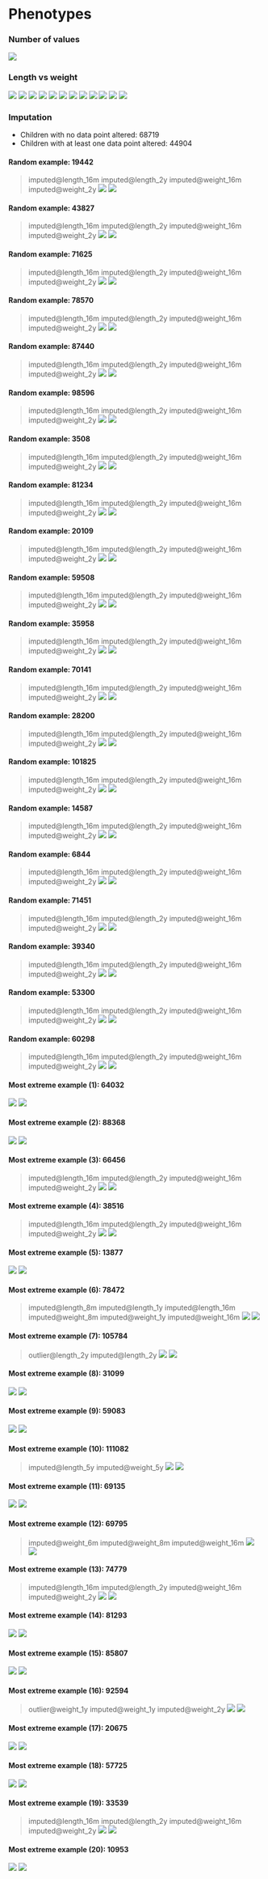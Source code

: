 # Phenotypes
### Number of values
![](plots/n.png)
### Length vs weight
![](plots/length_weight_1.png)
![](plots/length_weight_2.png)
![](plots/length_weight_3.png)
![](plots/length_weight_4.png)
![](plots/length_weight_5.png)
![](plots/length_weight_6.png)
![](plots/length_weight_7.png)
![](plots/length_weight_8.png)
![](plots/length_weight_9.png)
![](plots/length_weight_10.png)
![](plots/length_weight_11.png)
![](plots/length_weight_12.png)
### Imputation
- Children with no data point altered: 68719
- Children with at least one data point altered: 44904
#### Random example: 19442
> imputed@length_16m imputed@length_2y imputed@weight_16m imputed@weight_2y
![](plots/19442_length.png)
![](plots/19442_weight.png)
#### Random example: 43827
> imputed@length_16m imputed@length_2y imputed@weight_16m imputed@weight_2y
![](plots/43827_length.png)
![](plots/43827_weight.png)
#### Random example: 71625
> imputed@length_16m imputed@length_2y imputed@weight_16m imputed@weight_2y
![](plots/71625_length.png)
![](plots/71625_weight.png)
#### Random example: 78570
> imputed@length_16m imputed@length_2y imputed@weight_16m imputed@weight_2y
![](plots/78570_length.png)
![](plots/78570_weight.png)
#### Random example: 87440
> imputed@length_16m imputed@length_2y imputed@weight_16m imputed@weight_2y
![](plots/87440_length.png)
![](plots/87440_weight.png)
#### Random example: 98596
> imputed@length_16m imputed@length_2y imputed@weight_16m imputed@weight_2y
![](plots/98596_length.png)
![](plots/98596_weight.png)
#### Random example: 3508
> imputed@length_16m imputed@length_2y imputed@weight_16m imputed@weight_2y
![](plots/3508_length.png)
![](plots/3508_weight.png)
#### Random example: 81234
> imputed@length_16m imputed@length_2y imputed@weight_16m imputed@weight_2y
![](plots/81234_length.png)
![](plots/81234_weight.png)
#### Random example: 20109
> imputed@length_16m imputed@length_2y imputed@weight_16m imputed@weight_2y
![](plots/20109_length.png)
![](plots/20109_weight.png)
#### Random example: 59508
> imputed@length_16m imputed@length_2y imputed@weight_16m imputed@weight_2y
![](plots/59508_length.png)
![](plots/59508_weight.png)
#### Random example: 35958
> imputed@length_16m imputed@length_2y imputed@weight_16m imputed@weight_2y
![](plots/35958_length.png)
![](plots/35958_weight.png)
#### Random example: 70141
> imputed@length_16m imputed@length_2y imputed@weight_16m imputed@weight_2y
![](plots/70141_length.png)
![](plots/70141_weight.png)
#### Random example: 28200
> imputed@length_16m imputed@length_2y imputed@weight_16m imputed@weight_2y
![](plots/28200_length.png)
![](plots/28200_weight.png)
#### Random example: 101825
> imputed@length_16m imputed@length_2y imputed@weight_16m imputed@weight_2y
![](plots/101825_length.png)
![](plots/101825_weight.png)
#### Random example: 14587
> imputed@length_16m imputed@length_2y imputed@weight_16m imputed@weight_2y
![](plots/14587_length.png)
![](plots/14587_weight.png)
#### Random example: 6844
> imputed@length_16m imputed@length_2y imputed@weight_16m imputed@weight_2y
![](plots/6844_length.png)
![](plots/6844_weight.png)
#### Random example: 71451
> imputed@length_16m imputed@length_2y imputed@weight_16m imputed@weight_2y
![](plots/71451_length.png)
![](plots/71451_weight.png)
#### Random example: 39340
> imputed@length_16m imputed@length_2y imputed@weight_16m imputed@weight_2y
![](plots/39340_length.png)
![](plots/39340_weight.png)
#### Random example: 53300
> imputed@length_16m imputed@length_2y imputed@weight_16m imputed@weight_2y
![](plots/53300_length.png)
![](plots/53300_weight.png)
#### Random example: 60298
> imputed@length_16m imputed@length_2y imputed@weight_16m imputed@weight_2y
![](plots/60298_length.png)
![](plots/60298_weight.png)
#### Most extreme example (1): 64032
> 
![](plots/64032_length.png)
![](plots/64032_weight.png)
#### Most extreme example (2): 88368
> 
![](plots/88368_length.png)
![](plots/88368_weight.png)
#### Most extreme example (3): 66456
> imputed@length_16m imputed@length_2y imputed@weight_16m imputed@weight_2y
![](plots/66456_length.png)
![](plots/66456_weight.png)
#### Most extreme example (4): 38516
> imputed@length_16m imputed@length_2y imputed@weight_16m imputed@weight_2y
![](plots/38516_length.png)
![](plots/38516_weight.png)
#### Most extreme example (5): 13877
> 
![](plots/13877_length.png)
![](plots/13877_weight.png)
#### Most extreme example (6): 78472
> imputed@length_8m imputed@length_1y imputed@length_16m imputed@weight_8m imputed@weight_1y imputed@weight_16m
![](plots/78472_length.png)
![](plots/78472_weight.png)
#### Most extreme example (7): 105784
> outlier@length_2y imputed@length_2y
![](plots/105784_length.png)
![](plots/105784_weight.png)
#### Most extreme example (8): 31099
> 
![](plots/31099_length.png)
![](plots/31099_weight.png)
#### Most extreme example (9): 59083
> 
![](plots/59083_length.png)
![](plots/59083_weight.png)
#### Most extreme example (10): 111082
> imputed@length_5y imputed@weight_5y
![](plots/111082_length.png)
![](plots/111082_weight.png)
#### Most extreme example (11): 69135
> 
![](plots/69135_length.png)
![](plots/69135_weight.png)
#### Most extreme example (12): 69795
> imputed@weight_6m imputed@weight_8m imputed@weight_16m
![](plots/69795_length.png)
![](plots/69795_weight.png)
#### Most extreme example (13): 74779
> imputed@length_16m imputed@length_2y imputed@weight_16m imputed@weight_2y
![](plots/74779_length.png)
![](plots/74779_weight.png)
#### Most extreme example (14): 81293
> 
![](plots/81293_length.png)
![](plots/81293_weight.png)
#### Most extreme example (15): 85807
> 
![](plots/85807_length.png)
![](plots/85807_weight.png)
#### Most extreme example (16): 92594
> outlier@weight_1y imputed@weight_1y imputed@weight_2y
![](plots/92594_length.png)
![](plots/92594_weight.png)
#### Most extreme example (17): 20675
> 
![](plots/20675_length.png)
![](plots/20675_weight.png)
#### Most extreme example (18): 57725
> 
![](plots/57725_length.png)
![](plots/57725_weight.png)
#### Most extreme example (19): 33539
> imputed@length_16m imputed@length_2y imputed@weight_16m imputed@weight_2y
![](plots/33539_length.png)
![](plots/33539_weight.png)
#### Most extreme example (20): 10953
> 
![](plots/10953_length.png)
![](plots/10953_weight.png)
